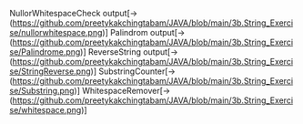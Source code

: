 NullorWhitespaceCheck output[->(https://github.com/preetykakchingtabam/JAVA/blob/main/3b.String_Exercise/nullorwhitespace.png)]
Palindrom output[->(https://github.com/preetykakchingtabam/JAVA/blob/main/3b.String_Exercise/Palindrome.png)]
ReverseString output[->(https://github.com/preetykakchingtabam/JAVA/blob/main/3b.String_Exercise/StringReverse.png)]
SubstringCounter[->(https://github.com/preetykakchingtabam/JAVA/blob/main/3b.String_Exercise/Substring.png)]
WhitespaceRemover[->(https://github.com/preetykakchingtabam/JAVA/blob/main/3b.String_Exercise/whitespace.png)]
